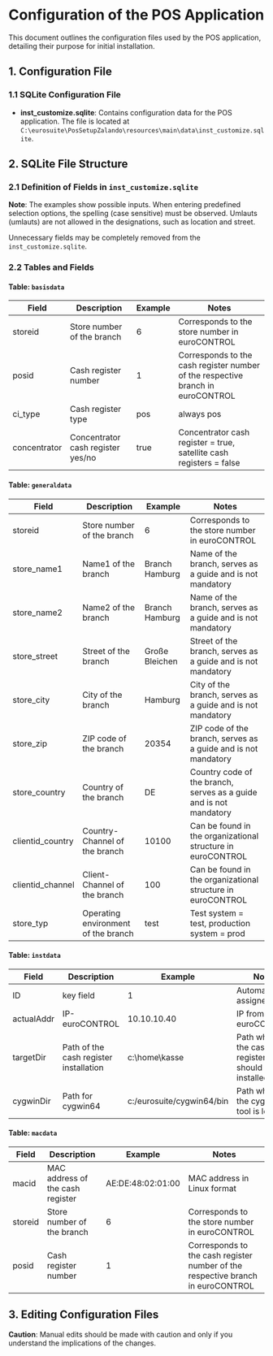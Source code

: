 # Configuration of the POS Application

This document outlines the configuration files used by the POS application, detailing their purpose for initial installation.

## 1. Configuration File

### 1.1 SQLite Configuration File
- **inst_customize.sqlite**: Contains configuration data for the POS application. The file is located at `C:\eurosuite\PosSetupZalando\resources\main\data\inst_customize.sqlite`.

## 2. SQLite File Structure

### 2.1 Definition of Fields in `inst_customize.sqlite`

**Note**: The examples show possible inputs. When entering predefined selection options, the spelling (case sensitive) must be observed. Umlauts (umlauts) are not allowed in the designations, such as location and street.

Unnecessary fields may be completely removed from the `inst_customize.sqlite`.

### 2.2 Tables and Fields

#### Table: `basisdata`

| Field       | Description                        | Example | Notes                                                                           |
|-------------|------------------------------------|---------|---------------------------------------------------------------------------------|
| storeid     | Store number of the branch         | 6       | Corresponds to the store number in euroCONTROL                                  |
| posid       | Cash register number               | 1       | Corresponds to the cash register number of the respective branch in euroCONTROL |
| ci_type     | Cash register type                 | pos     | always pos                                                                      |
| concentrator| Concentrator cash register yes/no  | true    | Concentrator cash register = true, satellite cash registers = false             |

#### Table: `generaldata`

| Field           | Description                        | Example           | Notes                                                                 |
|-----------------|------------------------------------|-------------------|-----------------------------------------------------------------------|
| storeid         | Store number of the branch         | 6                 | Corresponds to the store number in euroCONTROL                        |
| store_name1     | Name1 of the branch                | Branch Hamburg    | Name of the branch, serves as a guide and is not mandatory            |
| store_name2     | Name2 of the branch                | Branch Hamburg    | Name of the branch, serves as a guide and is not mandatory            |
| store_street    | Street of the branch               | Große Bleichen    | Street of the branch, serves as a guide and is not mandatory          |
| store_city      | City of the branch                 | Hamburg           | City of the branch, serves as a guide and is not mandatory            |
| store_zip       | ZIP code of the branch             | 20354             | ZIP code of the branch, serves as a guide and is not mandatory        |
| store_country   | Country of the branch              | DE                | Country code of the branch, serves as a guide and is not mandatory    |
| clientid_country| Country-Channel of the branch      | 10100             | Can be found in the organizational structure in euroCONTROL           |
| clientid_channel| Client-Channel of the branch       | 100               | Can be found in the organizational structure in euroCONTROL           |
| store_typ       | Operating environment of the branch| test              | Test system = test, production system = prod                          |

#### Table: `instdata`

| Field       | Description                              | Example                   | Notes                                                                 |
|-------------|------------------------------------------|---------------------------|-----------------------------------------------------------------------|
| ID          | key field                                | 1                         | Automatically assigned                                                |
| actualAddr  | IP-euroCONTROL                           | 10.10.10.40               | IP from euroCONTROL                                                   |
| targetDir   | Path of the cash register installation   | c:\home\kasse             | Path where the cash register should be installed                      |
| cygwinDir   | Path for cygwin64                        | c:/eurosuite/cygwin64/bin | Path where the cygwin64 tool is located                               |

#### Table: `macdata`

| Field       | Description                        | Example               | Notes                                                                           |
|-------------|------------------------------------|-----------------------|---------------------------------------------------------------------------------|
| macid       | MAC address of the cash register   | AE:DE:48:02:01:00     | MAC address in Linux format                                                     |
| storeid     | Store number of the branch         | 6                     | Corresponds to the store number in euroCONTROL                                  |
| posid       | Cash register number               | 1                     | Corresponds to the cash register number of the respective branch in euroCONTROL |

## 3. Editing Configuration Files

**Caution**: Manual edits should be made with caution and only if you understand the implications of the changes.